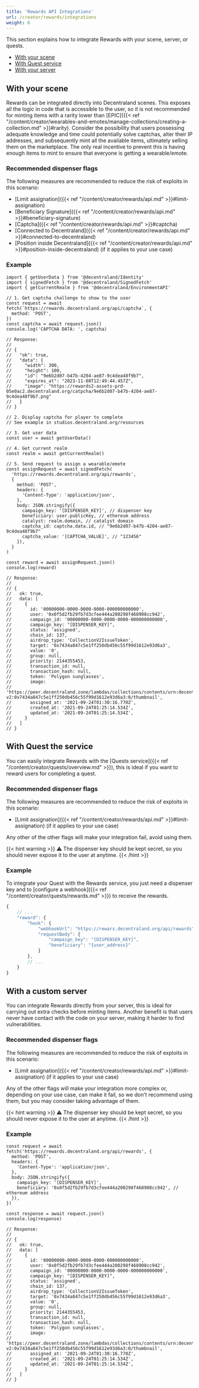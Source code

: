 ```yaml
---
title: 'Rewards API Integrations'
url: /creator/rewards/integrations
weight: 6
---
```


This section explains how to integrate Rewards with your scene, server, or quests.

- [With your scene](#with-your-scene)
- [With Quest service](#with-quest-service)
- [With your server](#with-a-custom-server)

## With your scene

Rewards can be integrated directly into Decentraland scenes. This exposes all the logic in code that is accessible to the user, so it is not recommended for minting items with a rarity lower than [EPIC]({{< ref "/content/creator/wearables-and-emotes/manage-collections/creating-a-collection.md" >}}#rarity). Consider the possibility that users possessing adequate knowledge and time could potentially solve captchas, alter their IP addresses, and subsequently mint all the available items, ultimately selling them on the marketplace. The only real incentive to prevent this is having enough items to mint to ensure that everyone is getting a wearable/emote.

### Recommended dispenser flags

The following measures are recommended to reduce the risk of exploits in this scenario:

- [Limit assignation]({{< ref "/content/creator/rewards/api.md" >}}#limit-assignation)
- [Beneficiary Signature]({{< ref "/content/creator/rewards/api.md" >}}#beneficiary-signature)
- [Captcha]({{< ref "/content/creator/rewards/api.md" >}}#captcha)
- [Connected to Decentraland]({{< ref "/content/creator/rewards/api.md" >}}#connected-to-decentraland)
- [Position inside Decentraland]({{< ref "/content/creator/rewards/api.md" >}}#position-inside-decentraland) (if it applies to your use case)

### Example

```tsx
import { getUserData } from '@decentraland/Identity'
import { signedFetch } from '@decentraland/SignedFetch'
import { getCurrentRealm } from '@decentraland/EnvironmentAPI'

// 1. Get captcha challenge to show to the user
const request = await fetch(`https://rewards.decentraland.org/api/captcha`, {
  method: 'POST',
})
const captcha = await request.json()
console.log('CAPTCHA DATA: ', captcha)

// Response:
//
// {
//   "ok": true,
//   "data": {
//     "width": 300,
//     "height": 100,
//     "id": "9e6b2d07-b47b-4204-ae87-9c4dea48f9b7",
//     "expires_at": "2023-11-08T12:49:44.457Z",
//     "image": "https://rewards2-assets-prd-05e0ac2.decentraland.org/catpcha/9e6b2d07-b47b-4204-ae87-9c4dea48f9b7.png"
//   }
// }

// 2. Display captcha for player to complete
// See example in studios.decentraland.org/resources

// 3. Get user data
const user = await getUserData()

// 4. Get current realm
const realm = await getCurrentRealm()

// 5. Send request to assign a wearable/emote
const assignRequest = await signedFetch(
  'https://rewards.decentraland.org/api/rewards',
  {
    method: 'POST',
    headers: {
      'Content-Type': 'application/json',
    },
    body: JSON.stringify({
      campaign_key: '[DISPENSER_KEY]', // dispenser key
      beneficiary: user.publicKey, // ethereum address
      catalyst: realm.domain, // catalyst domain
      captcha_id: captcha.data.id, // "9e6b2d07-b47b-4204-ae87-9c4dea48f9b7"
      captcha_value: '[CAPTCHA_VALUE]', // "123456"
    }),
  }
)

const reward = await assignRequest.json()
console.log(reward)

// Response:
//
// {
//   ok: true,
//   data: [
//     {
//       id: '00000000-0000-0000-0000-000000000000',
//       user: '0x0f5d2fb29fb7d3cfee444a200298f468908cc942',
//       campaign_id: '00000000-0000-0000-0000-000000000000',
//       campaign_key: "[DISPENSER_KEY]",
//       status: 'assigned',
//       chain_id: 137,
//       airdrop_type: 'CollectionV2IssueToken',
//       target: '0x7434a847c5e1ff250db456c55f99d1612e93d6a3',
//       value: '0',
//       group: null,
//       priority: 2144355453,
//       transaction_id: null,
//       transaction_hash: null,
//       token: 'Polygon sunglasses',
//       image:
//         'https://peer.decentraland.zone/lambdas/collections/contents/urn:decentraland:mumbai:collections-v2:0x7434a847c5e1ff250db456c55f99d1612e93d6a3:0/thumbnail',
//       assigned_at: '2021-09-24T01:30:16.770Z',
//       created_at: '2021-09-24T01:25:14.534Z',
//       updated_at: '2021-09-24T01:25:14.534Z',
//     }
//   ]
// }
```

## With Quest the service

You can easily integrate Rewards with the [Quests service]({{< ref "/content/creator/quests/overview.md" >}}), this is ideal if you want to reward users for completing a quest.

### Recommended dispenser flags

The following measures are recommended to reduce the risk of exploits in this scenario:

- [Limit assignation]({{< ref "/content/creator/rewards/api.md" >}}#limit-assignation) (if it applies to your use case)

Any other of the other flags will make your integration fail, avoid using them.

{{< hint warning >}}
⚠️ The dispenser key should be kept secret, so you should never expose it to the user at anytime.
{{< /hint >}}

### Example

To integrate your Quest with the Rewards service, you just need a dispenser key and to [configure a webhook]({{< ref "/content/creator/quests/rewards.md" >}}) to receive the rewards.

```js
{
    // ...
    "reward": {
        "hook": {
            "webhookUrl": "https://rewars.decentraland.org/api/rewards",
            "requestBody": {
                "campaign_key": "[DISPENSER_KEY]",
                "beneficiary": "{user_address}"
            }
        },
        // ...
    }
}
```

## With a custom server

You can integrate Rewards directly from your server, this is ideal for carrying out extra checks before minting items. Another benefit is that users never have contact with the code on your server, making it harder to find vulnerabilities.

### Recommended dispenser flags

The following measures are recommended to reduce the risk of exploits in this scenario:

- [Limit assignation]({{< ref "/content/creator/rewards/api.md" >}}#limit-assignation) (if it applies to your use case)

Any of the other flags will make your integration more complex or, depending on your use case, can make it fail, so we don't recommend using them, but you may consider taking advantage of them.

{{< hint warning >}}
⚠️ The dispenser key should be kept secret, so you should never expose it to the user at anytime.
{{< /hint >}}

### Example

```tsx
const request = await fetch('https://rewards.decentraland.org/api/rewards', {
  method: 'POST',
  headers: {
    'Content-Type': 'application/json',
  },
  body: JSON.stringify({
    campaign_key: '[DISPENSER_KEY]',
    beneficiary: '0x0f5d2fb29fb7d3cfee444a200298f468908cc942', // ethereum address
  }),
})

const response = await request.json()
console.log(response)

// Response:
//
// {
//   ok: true,
//   data: [
//     {
//       id: '00000000-0000-0000-0000-000000000000',
//       user: '0x0f5d2fb29fb7d3cfee444a200298f468908cc942',
//       campaign_id: '00000000-0000-0000-0000-000000000000',
//       campaign_key: "[DISPENSER_KEY]",
//       status: 'assigned',
//       chain_id: 137,
//       airdrop_type: 'CollectionV2IssueToken',
//       target: '0x7434a847c5e1ff250db456c55f99d1612e93d6a3',
//       value: '0',
//       group: null,
//       priority: 2144355453,
//       transaction_id: null,
//       transaction_hash: null,
//       token: 'Polygon sunglasses',
//       image:
//         'https://peer.decentraland.zone/lambdas/collections/contents/urn:decentraland:mumbai:collections-v2:0x7434a847c5e1ff250db456c55f99d1612e93d6a3:0/thumbnail',
//       assigned_at: '2021-09-24T01:30:16.770Z',
//       created_at: '2021-09-24T01:25:14.534Z',
//       updated_at: '2021-09-24T01:25:14.534Z',
//     }
//   ]
// }
```
